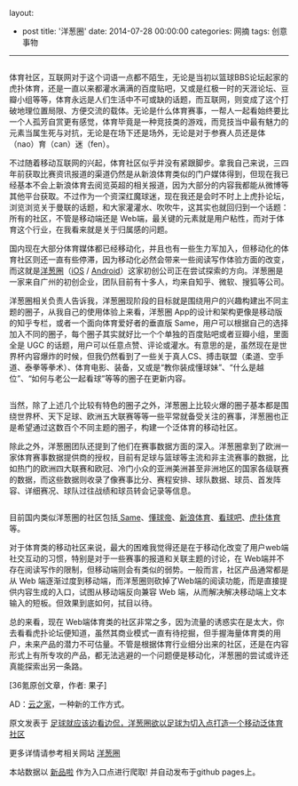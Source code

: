layout: 
  - post 
title: '洋葱圈' 
date: 2014-07-28 00:00:00 
categories: 网摘 
tags: 创意事物 
---

<p><img src="http://a.36krcnd.com/photo/2014/aba6246b20a570c71b1d064f9353ce6e.png" alt=""/></p>

<p>体育社区，互联网对于这个词语一点都不陌生，无论是当初以篮球BBS论坛起家的虎扑体育，还是一直以来都灌水满满的百度贴吧，又或是红极一时的天涯论坛、豆瓣小组等等，体育永远是人们生活中不可或缺的话题，而互联网，则变成了这个打破地理位置局限、方便交流的载体。无论是什么体育赛事，一帮人一起看始终要比一个人孤芳自赏更有感觉，体育毕竟是一种竞技类的游戏，而竞技当中最有魅力的元素当属生死与对抗，无论是在场下还是场外，无论是对于参赛人员还是体（nao）育（can）迷（fen）。</p>

<p>不过随着移动互联网的兴起，体育社区似乎并没有紧跟脚步。拿我自己来说，三四年前获取比赛资讯报道的渠道仍然是从新浪体育类似的门户媒体得到，但现在我已经基本不会上新浪体育去阅览英超的相关报道，因为大部分的内容我都能从微博等其他平台获取。不过作为一个资深红魔球迷，现在我还是会时不时上上虎扑论坛，浏览浏览关于曼联的话题，和大家灌灌水、吹吹牛，这其实也就回归到一个话题：所有的社区，不管是移动端还是 Web端，最关键的元素就是用户粘性，而对于体育这个行业，在我看来就是关于归属感的问题。</p>

<p>国内现在大部分体育媒体都已经移动化，并且也有一些生力军加入，但移动化的体育社区则还一直有些停滞，因为移动化必然会带来一些阅读写作体验方面的改变，而这就是<a target="_blank" data-no-turbolink="true" href="http://www.sponia.com/?ch=8&amp;amp;_f=3r">洋葱圈</a>（<a target="_blank" data-no-turbolink="true" href="https://itunes.apple.com/cn/app/yang-cong-quan/id802916626?mt=8">iOS</a> / <a target="_blank" data-no-turbolink="true" href="http://www.sponia.com/?ch=8&amp;amp;_f=3r">Android</a>）这家初创公司正在尝试探索的方向。洋葱圈是一家来自广州的初创企业，团队目前有十多人，均来自知乎、微软、搜狐等公司。</p>

<p>洋葱圈相关负责人告诉我，洋葱圈现阶段的目标就是围绕用户的兴趣构建出不同主题的圈子，从我自己的使用体验上来看，洋葱圈 App的设计和架构更像是移动版的知乎专栏，或者一个面向体育爱好者的垂直版 Same，用户可以根据自己的选择加入不同的圈子，每个圈子其实就好比一个个单独的百度贴吧或者豆瓣小组，里面全是 UGC 的话题，用户可以任意点赞、评论或灌水。有意思的是，虽然现在是世界杯内容爆炸的时候，但我仍然看到了一些关于真人CS、搏击联盟（柔道、空手道、泰拳等拳术）、体育电影、装备，又或是“教你装成懂球妹”、“什么是越位”、“如何与老公一起看球”等等的圈子在更新内容。</p>

<p><img src="http://a.36krcnd.com/photo/2014/afef69aa3de2fb53e377b2d7a6879af9.png" alt=""/></p>

<p>当然，除了上述几个比较有特色的圈子之外，洋葱圈上比较火爆的圈子基本都是围绕世界杯、天下足球、欧洲五大联赛等等一些平常就备受关注的赛事，洋葱圈也正是希望通过这数百个不同主题的圈子，构建一个泛体育的移动社区。</p>

<p>除此之外，洋葱圈团队还提到了他们在赛事数据方面的深入。洋葱圈拿到了欧洲一家体育赛事数据提供商的授权，目前有足球与篮球等主流和非主流赛事的数据，比如热门的欧洲四大联赛和欧冠、冷门小众的亚洲美洲甚至非洲地区的国家各级联赛的数据，而这些数据则收录了像赛事比分、赛程安排、球队数据、球员、首发阵容、详细赛况、球队过往战绩和球员转会记录等信息。</p>

<p><img src="http://a.36krcnd.com/photo/2014/bc32c22790fa3f43fccd6a17ad9e7e17.png" alt=""/></p>

<p>目前国内类似洋葱圈的社区包括<a target="_blank" data-no-turbolink="true" href="https://itunes.apple.com/cn/app/same-he-er-bu-tong/id531761928?mt=8"> Same</a>、<a target="_blank" data-no-turbolink="true" href="https://itunes.apple.com/cn/app/dong-qiu-di-zu-qiu-shen-qi/id766695512?mt=8">懂球帝</a>、<a target="_blank" data-no-turbolink="true" href="https://itunes.apple.com/gb/app/xin-lang-ti-yu-shi-jie-beinba/id564760110?mt=8">新浪体育</a>、<a target="_blank" data-no-turbolink="true" href="https://itunes.apple.com/us/app/kan-qiu-la-zhang-zhong-zu/id497977630?mt=8">看球吧</a>、<a target="_blank" data-no-turbolink="true" href="https://itunes.apple.com/gb/app/hu-pu-ti-yu/id823454897?mt=8">虎扑体育</a>等。</p>

<p>对于体育类的移动社区来说，最大的困难我觉得还是在于移动化改变了用户web端社交互动的习惯，特别是对于一些赛事的报道和关联主题的讨论，在 Web端并不存在阅读写作的限制，但移动端则会有类似的弱势。一般而言，社区产品通常都是从 Web 端逐渐过度到移动端，而洋葱圈则砍掉了Web端的阅读功能，而是直接提供内容生成的入口，试图从移动端反向兼容 Web 端，从而解决解决移动端上文本输入的短板。但效果到底如何，拭目以待。</p>

<p>总的来看，现在 Web端体育类的社区非常之多，因为流量的诱惑实在是太大，你去看看虎扑论坛便知道，虽然其商业模式一直有待挖掘，但手握海量体育类的用户，未来产品的潜力不可估量。不管是根据体育行业细分出来的社区，还是在内容形式上有所专攻的产品，都无法逃避的一个问题便是移动化，洋葱圈的尝试或许还真能探索出另一条路。</p>
					<p>[<span>36氪</span>原创文章，作者: 果子]</p>
					<p>AD：<a href="http://cnrdn.com/GJWE" target="_blank">云之家</a>，一种新的工作方式。</p>  



原文发表于 [足球就应该边看边侃，洋葱圈欲以足球为切入点打造一个移动泛体育社区](http://www.36kr.com/p/213501.html)  

更多详情请参考相关网站 [洋葱圈](http://www.sponia.com/)  

本站数据以 [新品啦](http://xinpinla.com/) 作为入口点进行爬取! 并自动发布于github pages上。  
